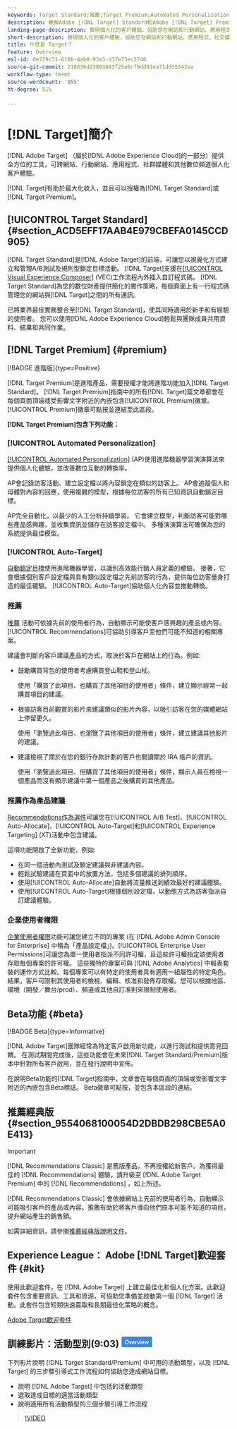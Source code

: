 ```yaml
---
keywords: Target Standard;推薦;Target Premium;Automated Personalization;自動鎖定目標;自動鎖定目標;權限;什麼是adobe target;
description: 瞭解Adobe [!DNL Target] Standard和Adobe [!DNL Target] Premium的基本概念。 [!DNL Target] 進階版包含標準產品中不提供的進階功能。
landing-page-description: 實現個人化的客戶體驗，協助您在網站和行動網站、應用程式、社交媒體和其他數位頻道上獲得最大收入。
short-description: 實現個人化的客戶體驗，協助您在網站和行動網站、應用程式、社交媒體和其他數位頻道上獲得最大收入。
title: 什麼是 Target？
feature: Overview
exl-id: 0e729c71-618b-4ab8-93a3-d37e73ec2740
source-git-commit: 218036d23803643f25e6cf9dd91ea71dd55342ea
workflow-type: tm+mt
source-wordcount: '955'
ht-degree: 51%

---
```


# [!DNL Target]簡介

[!DNL Adobe Target] （屬於[!DNL Adobe Experience Cloud]的一部分）提供全方位的工具，可跨網站、行動網站、應用程式、社群媒體和其他數位頻道個人化客戶體驗。

[!DNL Target]有助於最大化收入，並且可以授權為[!DNL Target Standard]或[!DNL Target Premium]。

## [!UICONTROL Target Standard] {#section_ACD5EFF17AAB4E979CBEFA0145CCD905}

[!DNL Target Standard]是[!DNL Adobe Target]的前端，可讓您以視覺化方式建立和管理A/B測試及規則型鎖定目標活動。 [!DNL Target]支援在[[!UICONTROL Visual Experience Composer]](/help/main/c-experiences/c-visual-experience-composer/visual-experience-composer.md) (VEC)工作流程內外插入自訂程式碼。 [!DNL Target Standard]為您的數位財產提供簡化的實作策略，每個頁面上有一行程式碼管理您的網站與[!DNL Target]之間的所有通訊。

已將業界最佳實務整合至[!DNL Target Standard]，使其同時適用於新手和有經驗的使用者。 您可以使用[!DNL Adobe Experience Cloud]輕鬆與團隊成員共用資料、結果和共同作業。

## [!DNL Target Premium] {#premium}

[!BADGE 進階版]{type=Positive}

[!DNL Target Premium]是進階產品，需要授權才能將進階功能加入[!DNL Target Standard]。 [!DNL Target Premium]指南中的所有[!DNL Target]篇文章都會在每個頁面頂端或受影響文字附近的內嵌包含[!UICONTROL Premium]徽章。 [!UICONTROL Premium]徽章可點按並連結至此區段。

**[!DNL Target Premium]包含下列功能：**

### [!UICONTROL Automated Personalization]

[[!UICONTROL Automated Personalization]](/help/main/c-activities/t-automated-personalization/automated-personalization.md#task_8AAF837796D74CF893CA2F88BA1491C9) (AP)使用進階機器學習演演算法來提供個人化體驗，並改善數位互動的轉換率。

AP會記錄訪客活動、建立設定檔以將內容鎖定在類似的訪客上。 AP會追蹤個人和母體對內容的回應，使用複雜的模型，根據每位訪客的所有已知資訊自動鎖定目標。

AP完全自動化，以最少的人工分析持續學習。 它會建立模型，判斷訪客可能對哪些產品感興趣，並收集資訊並儲存在訪客設定檔中。 多種演演算法可確保為您的系統提供最佳模型。

### [!UICONTROL Auto-Target]

[自動鎖定目標](/help/main/c-activities/auto-target/auto-target-to-optimize.md)使用進階機器學習，以識別高效能行銷人員定義的體驗。 接著，它會根據個別客戶設定檔與具有類似設定檔之先前訪客的行為，提供每位訪客量身打造的最佳體驗。 [!UICONTROL Auto-Target]協助個人化內容並推動轉換。

### 推薦

[推薦](/help/main/c-recommendations/recommendations.md#concept_7556C8A4543942F2A77B13A29339C0C0) 活動可依據先前的使用者行為，自動顯示可能使客戶感興趣的產品或內容。[!UICONTROL Recommendations]可協助引導客戶至他們可能不知道的相關專案。

建議會判斷向客戶建議產品的方式，取決於客戶在網站上的行為。例如:

* 鼓勵購買背包的使用者考慮購買登山鞋和登山杖。

  使用「購買了此項目、也購買了其他項目的使用者」條件，建立顯示經常一起購買項目的建議。

* 根據訪客目前觀賞的影片來建議類似的影片內容，以吸引訪客在您的媒體網站上停留更久。

  使用「瀏覽過此項目、也瀏覽了其他項目的使用者」條件，建立建議其他影片的建議。

* 建議檢視了關於在您的銀行存款計劃的客戶也閱讀關於 IRA 帳戶的資訊。

  使用「瀏覽過此項目、但購買了其他項目的使用者」條件，顯示人員在檢視一個產品而沒有顯示建議中第一個產品之後購買的其他產品。

### 推薦作為產品建議

[Recommendations作為選件](/help/main/c-recommendations/recommendations-as-an-offer.md)可讓您在[!UICONTROL A/B Test]、[!UICONTROL Auto-Allocate]、[!UICONTROL Auto-Target]和[!UICONTROL Experience Targeting] (XT)活動中包含建議。

這項功能開啟了全新功能，例如:

* 在同一個活動內測試及鎖定建議與非建議內容。
* 輕鬆試驗建議在頁面中的放置方法，包括多個建議的排列順序。
* 使用[!UICONTROL Auto-Allocate]自動將流量推送到績效最好的建議體驗。
* 使用[!UICONTROL Auto-Target]根據個別設定檔，以動態方式為訪客指派自訂建議體驗。

### 企業使用者權限

[企業使用者權限](/help/main/administrating-target/c-user-management/property-channel/property-channel.md#concept_E396B16FA2024ADBA27BC056138F9838)功能可讓您建立不同的專案 (在 [!DNL Adobe Admin Console for Enterprise] 中稱為「產品設定檔」)。[!UICONTROL Enterprise User Permissions]可讓您為單一使用者指派不同許可權，且這些許可權指定該使用者存取每個專案的許可權。 這些獨特的專案可與 [!DNL Adobe Analytics] 中報表套裝的運作方式比較。每個專案可以有特定的使用者具有適用一組屬性的特定角色。結果，客戶可限制其使用者的檢視、編輯、核准和發佈存取權。您可以根據地區、環境（開發／舞台/prod）、頻道或其他自訂准則來限制使用者。

## Beta功能 {#beta}

[!BADGE Beta]{type=Informative}

[!DNL Adobe Target]團隊經常為特定客戶啟用新功能，以進行測試和提供意見回饋。 在測試期間完成後，這些功能會在未來[!DNL Target Standard/Premium]版本中針對所有客戶啟用，並在發行說明中宣佈。

在說明Beta功能的[!DNL Target]指南中，文章會在每個頁面的頂端或受影響文字附近的內嵌包含Beta標誌。 Beta徽章可點按，並包含本區段的連結。

## 推薦經典版 {#section_9554068100054D2DBDB298CBE5A0E413}

>[!IMPORTANT]
>
>[!DNL Recommendations Classic] 是舊版產品，不再授權給新客戶。為獲得最佳的 [!DNL Recommendations] 體驗，請升級至 [!DNL Adobe Target Premium] 中的 [!DNL Recommendations] ，如上所述。

[!DNL Recommendations Classic] 會依據網站上先前的使用者行為，自動顯示可能吸引客戶的產品或內容。推薦有助於將客戶導向他們原本可能不知道的項目，提升網站產生的銷售額。

如需詳細資訊，請參閱[推薦經典版說明文件](/help/main/assets/adobe-recommendations-classic.pdf)。

## Experience League： Adobe [!DNL Target]歡迎套件 {#kit}

使用此歡迎套件，在 [!DNL Adobe Target] 上建立最佳化和個人化方案。此歡迎套件包含重要資訊、工具和資源，可協助您準備並啟動第一個 [!DNL Target] 活動。此套件包含短期快速贏取和長期最佳化策略的概念。

[Adobe Target歡迎套件](/help/main/c-intro/target-welcome-kit.md)

## 訓練影片：活動型別(9:03) ![總覽徽章](/help/main/assets/overview.png)

下列影片說明 [!DNL Target Standard/Premium] 中可用的活動類型，以及 [!DNL Target] 的三步驟引導式工作流程如何協助您達成網站目標。

* 說明 [!DNL Adobe Target] 中包括的活動類型
* 選取達成目標的適當活動類型
* 說明適用所有活動類型的三個步驟引導工作流程

>[!VIDEO](https://video.tv.adobe.com/v/17386)
